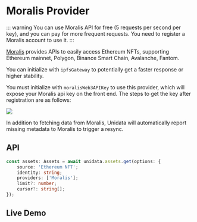 # Moralis Provider

<Logos type="Assets" :names="['Ethereum', 'Polygon', 'Binance Smart Chain', 'Avalanche', 'Fantom', 'Moralis']" />

::: warning
You can use Moralis API for free (5 requests per second per key), and you can pay for more frequent requests.
You need to register a Moralis account to use it.
:::

[Moralis](https://moralis.io/) provides APIs to easily access Ethereum NFTs, supporting Ethereum mainnet, Polygon, Binance Smart Chain, Avalanche, Fantom.

You can initialize with `ipfsGateway` to potentially get a faster response or higher stability.

You must initialize with `moralisWeb3APIKey` to use this provider, which will expose your Moralis api key on the front end. The steps to get the key after registration are as follows:

![](https://i.imgur.com/wXPAPfm.png)

In addition to fetching data from Moralis, Unidata will automatically report missing metadata to Moralis to trigger a resync.

## API

```ts
const assets: Assets = await unidata.assets.get(options: {
    source: 'Ethereum NFT';
    identity: string;
    providers: ['Moralis'];
    limit?: number;
    cursor?: string[];
});
```

## Live Demo

<Assets :source="'Ethereum NFT'" :providers="['Moralis']" :defaultIdentity="'0xC8b960D09C0078c18Dcbe7eB9AB9d816BcCa8944'" />
